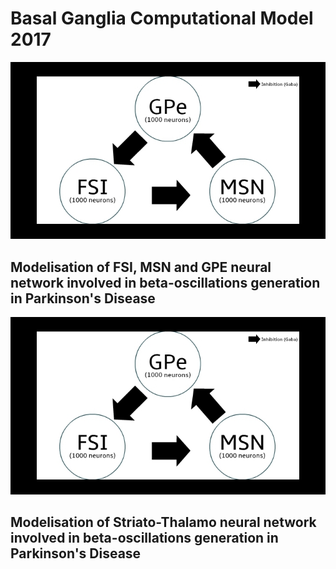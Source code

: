 # Basal Ganglia Computational Model 2017

![](Quicktry.jpg)

## Modelisation of FSI, MSN and GPE neural network involved in beta-oscillations generation in Parkinson's Disease
![](Quicktry.jpg)
## Modelisation of Striato-Thalamo neural network involved in beta-oscillations generation in Parkinson's Disease


